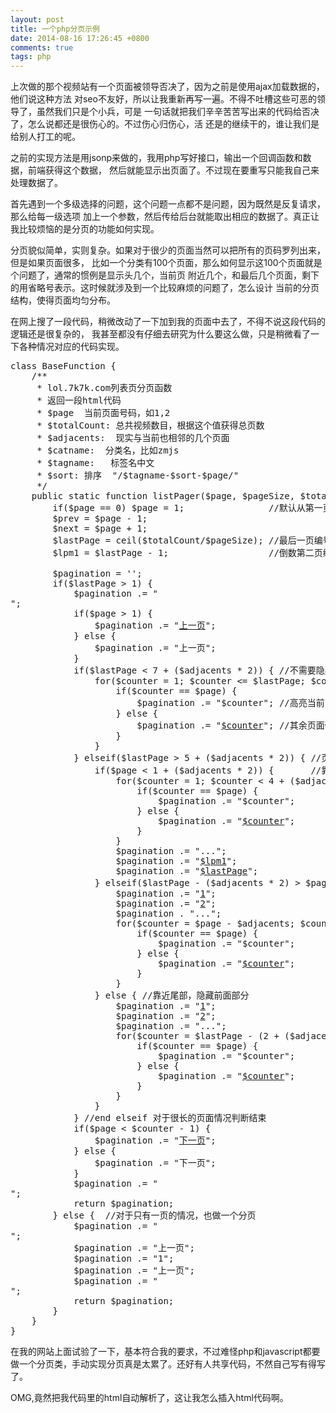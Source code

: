 ```yaml
---
layout: post
title: 一个php分页示例
date: 2014-08-16 17:26:45 +0800
comments: true
tags: php
---
```


上次做的那个视频站有一个页面被领导否决了，因为之前是使用ajax加载数据的，他们说这种方法
对seo不友好，所以让我重新再写一遍。不得不吐槽这些可恶的领导了，虽然我们只是个小兵，可是
一句话就把我们辛辛苦苦写出来的代码给否决了，怎么说都还是很伤心的。不过伤心归伤心，活
还是的继续干的，谁让我们是给别人打工的呢。

之前的实现方法是用jsonp来做的，我用php写好接口，输出一个回调函数和数据，前端获得这个数据，
然后就能显示出页面了。不过现在要重写只能我自己来处理数据了。

首先遇到一个多级选择的问题，这个问题一点都不是问题，因为既然是反复请求，那么给每一级选项
加上一个参数，然后传给后台就能取出相应的数据了。真正让我比较烦恼的是分页的功能如何实现。

分页貌似简单，实则复杂。如果对于很少的页面当然可以把所有的页码罗列出来，但是如果页面很多，
比如一个分类有100个页面，那么如何显示这100个页面就是个问题了，通常的惯例是显示头几个，当前页
附近几个，和最后几个页面，剩下的用省略号表示。这时候就涉及到一个比较麻烦的问题了，怎么设计
当前的分页结构，使得页面均匀分布。

在网上搜了一段代码，稍微改动了一下加到我的页面中去了，不得不说这段代码的逻辑还是很复杂的，
我甚至都没有仔细去研究为什么要这么做，只是稍微看了一下各种情况对应的代码实现。
<pre>
class BaseFunction {
    /**
     * lol.7k7k.com列表页分页函数
     * 返回一段html代码
     * $page  当前页面号码，如1,2
     * $totalCount: 总共视频数目，根据这个值获得总页数
     * $adjacents:  现实与当前也相邻的几个页面
     * $catname:  分类名，比如zmjs
     * $tagname:   标签名中文
     * $sort: 排序  "/$tagname-$sort-$page/"
     */
    public static function listPager($page, $pageSize, $totalCount, $adjacents, $catname, $tagname, $sort) {
        if($page == 0) $page = 1;                //默认从第一页开始
        $prev = $page - 1;
        $next = $page + 1;
        $lastPage = ceil($totalCount/$pageSize); //最后一页编号
        $lpm1 = $lastPage - 1;                   //倒数第二页编号

        $pagination = '';
        if($lastPage > 1) {
            $pagination .= "<div class=\"pagination\">";
            if($page > 1) {
                $pagination .= "<a href=\"/$catname/$tagname-$sort-$prev/\">上一页</a>";
            } else {
                $pagination .= "<span class=\"disabled\">上一页</span>";
            }
            if($lastPage < 7 + ($adjacents * 2)) { //不需要隐藏额外的页码
                for($counter = 1; $counter <= $lastPage; $counter++) {
                    if($counter == $page) {
                        $pagination .= "<span class=\"curr\">$counter</span>"; //高亮当前页
                    } else {
                        $pagination .= "<a href=\"/$catname/$tagname-$sort-$counter/\">$counter</a>"; //其余页面做成链接
                    }
                }
            } elseif($lastPage > 5 + ($adjacents * 2)) { //页面很多，要隐藏部分页码
                if($page < 1 + ($adjacents * 2)) {       //靠近前面，隐藏后面的页面
                    for($counter = 1; $counter < 4 + ($adjacents * 2); $counter++) {
                        if($counter == $page) {
                            $pagination .= "<span class=\"curr\">$counter</span>";
                        } else {
                            $pagination .= "<a href=\"/$catname/$tagname-$sort-$counter/\">$counter</a>";
                        }
                    }
                    $pagination .= "...";
                    $pagination .= "<a href=\"/$catname/$tagname-$sort-$lpm1/\">$lpm1</a>";
                    $pagination .= "<a href=\"/$catname/$tagname-$sort-$lastPage/\">$lastPage</a>";
                } elseif($lastPage - ($adjacents * 2) > $page && $page > ($adjacents * 2)) { //在中间，前后都隐藏部分
                    $pagination .= "<a href=\"/$catname/$tagname-$sort-1/\">1</a>";
                    $pagination .= "<a href=\"/$catname/$tagname-$sort-2/\">2</a>";
                    $pagination . "...";
                    for($counter = $page - $adjacents; $counter <= $page + $adjacents; $counter++) {
                        if($counter == $page) {
                            $pagination .= "<span class=\"curr\">$counter</span>";
                        } else {
                            $pagination .= "<a href=\"/$catname/$tagname-$sort-$counter/\">$counter</a>";
                        }
                    }
                } else { //靠近尾部，隐藏前面部分
                    $pagination .= "<a href=\"/$catname/$tagname-$sort-1/\">1</a>";
                    $pagination .= "<a href=\"/$catname/$tagname-$sort-2/\">2</a>";
                    $pagination .= "...";
                    for($counter = $lastPage - (2 + ($adjacents * 2)); $counter <= $lastPage; $counter++) {
                        if($counter == $page) {
                            $pagination .= "<span class=\"/$catname/$tagname-$sort-$counter/\">$counter</span>";
                        } else {
                            $pagination .= "<a href=\"/$catname/$tagname-$sort-$counter/\">$counter</a>";
                        }
                    }
                }
            } //end elseif 对于很长的页面情况判断结束
            if($page < $counter - 1) {
                $pagination .= "<a href=\"/$catname/$tagname-$sort-$next/\">下一页</a>";
            } else {
                $pagination .= "<span class=\"disabled\">下一页</span>";
            }
            $pagination .= "</div>";
            return $pagination;
        } else {  //对于只有一页的情况，也做一个分页
            $pagination .= "<div class=\"pagination\">";
            $pagination .= "<span class=\"disabled\">上一页</span>";
            $pagination .= "<span class=\"curr\">1</span>";
            $pagination .= "<span class=\"disabled\">上一页</span>";
            $pagination .= "</div>";
            return $pagination;
        }
    }
}
</pre>
在我的网站上面试验了一下，基本符合我的要求，不过难怪php和javascript都要做一个分页类，手动实现分页真是太累了。还好有人共享代码，不然自己写有得写了。

OMG,竟然把我代码里的html自动解析了，这让我怎么插入html代码啊。
